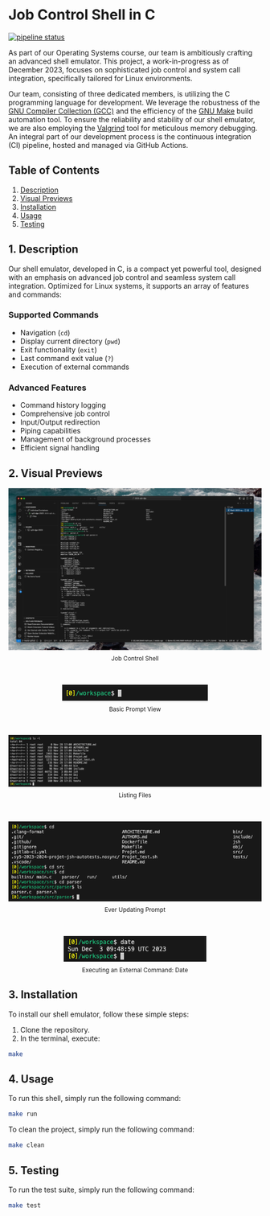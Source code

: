 # Job Control Shell in C
[![pipeline status](https://github.com/mathusanMe/C-JobControl-Shell/actions/workflows/c-cpp.yml/badge.svg)](https://github.com/mathusanMe/C-JobControl-Shell/actions/workflows/c-cpp.yml)

As part of our Operating Systems course, our team is ambitiously crafting an advanced shell emulator. This project, a work-in-progress as of December 2023, focuses on sophisticated job control and system call integration, specifically tailored for Linux environments.

Our team, consisting of three dedicated members, is utilizing the C programming language for development. We leverage the robustness of the [GNU Compiler Collection (GCC)](https://gcc.gnu.org/) and the efficiency of the [GNU Make](https://www.gnu.org/software/make/) build automation tool. To ensure the reliability and stability of our shell emulator, we are also employing the [Valgrind](https://valgrind.org/) tool for meticulous memory debugging. An integral part of our development process is the continuous integration (CI) pipeline, hosted and managed via GitHub Actions.

## Table of Contents
1. [Description](#description)
2. [Visual Previews](#visual-previews)
3. [Installation](#installation)
4. [Usage](#usage)
5. [Testing](#testing)

## 1. Description
Our shell emulator, developed in C, is a compact yet powerful tool, designed with an emphasis on advanced job control and seamless system call integration. Optimized for Linux systems, it supports an array of features and commands:

### Supported Commands
- Navigation (`cd`)
- Display current directory (`pwd`)
- Exit functionality (`exit`)
- Last command exit value (`?`)
- Execution of external commands

### Advanced Features
- Command history logging
- Comprehensive job control
- Input/Output redirection
- Piping capabilities
- Management of background processes
- Efficient signal handling

## 2. Visual Previews

<p align="center">
  <img src="images/SCR-20231203-0.png" alt="Job Control Shell">
  <br>
  <sub>Job Control Shell</sub>
</p>

<br>

<p align="center">
  <img src="images/SCR-20231203-1.png" alt="Basic Prompt View">
  <br>
  <sub>Basic Prompt View</sub>
</p>

<br>

<p align="center">
  <img src="images/SCR-20231203-2.png" alt="Listing Files">
  <br>
  <sub>Listing Files</sub>
</p>

<br>

<p align="center">
  <img src="images/SCR-20231203-3.png" alt="Ever Updating Prompt">
  <br>
  <sub>Ever Updating Prompt</sub>
</p>

<br>

<p align="center">
  <img src="images/SCR-20231203-4.png" alt="Executing an External Command: Date">
  <br>
  <sub>Executing an External Command: Date</sub>
</p>

## 3. Installation
To install our shell emulator, follow these simple steps:
1. Clone the repository.
2. In the terminal, execute:
```bash
make
```

## 4. Usage
To run this shell, simply run the following command:
```bash
make run
```

To clean the project, simply run the following command:
```bash
make clean
```

## 5. Testing
To run the test suite, simply run the following command:
```bash
make test
```